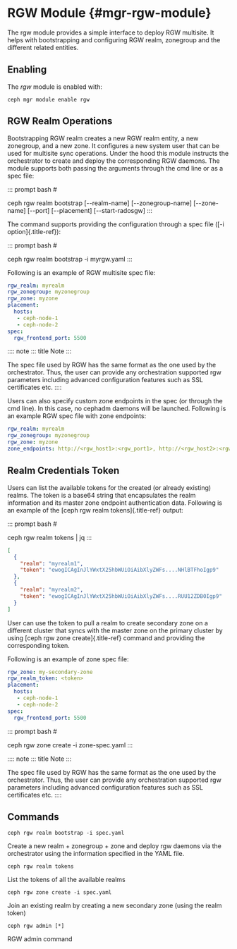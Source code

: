 # RGW Module {#mgr-rgw-module}

The rgw module provides a simple interface to deploy RGW multisite. It
helps with bootstrapping and configuring RGW realm, zonegroup and the
different related entities.

## Enabling

The *rgw* module is enabled with:

    ceph mgr module enable rgw

## RGW Realm Operations

Bootstrapping RGW realm creates a new RGW realm entity, a new zonegroup,
and a new zone. It configures a new system user that can be used for
multisite sync operations. Under the hood this module instructs the
orchestrator to create and deploy the corresponding RGW daemons. The
module supports both passing the arguments through the cmd line or as a
spec file:

::: prompt
bash \#

ceph rgw realm bootstrap \[\--realm-name\] \[\--zonegroup-name\]
\[\--zone-name\] \[\--port\] \[\--placement\] \[\--start-radosgw\]
:::

The command supports providing the configuration through a spec file
([-i option]{.title-ref}):

::: prompt
bash \#

ceph rgw realm bootstrap -i myrgw.yaml
:::

Following is an example of RGW multisite spec file:

``` yaml
rgw_realm: myrealm
rgw_zonegroup: myzonegroup
rgw_zone: myzone
placement:
  hosts:
   - ceph-node-1
   - ceph-node-2
spec:
  rgw_frontend_port: 5500
```

:::: note
::: title
Note
:::

The spec file used by RGW has the same format as the one used by the
orchestrator. Thus, the user can provide any orchestration supported rgw
parameters including advanced configuration features such as SSL
certificates etc.
::::

Users can also specify custom zone endpoints in the spec (or through the
cmd line). In this case, no cephadm daemons will be launched. Following
is an example RGW spec file with zone endpoints:

``` yaml
rgw_realm: myrealm
rgw_zonegroup: myzonegroup
rgw_zone: myzone
zone_endpoints: http://<rgw_host1>:<rgw_port1>, http://<rgw_host2>:<rgw_port2>
```

## Realm Credentials Token

Users can list the available tokens for the created (or already
existing) realms. The token is a base64 string that encapsulates the
realm information and its master zone endpoint authentication data.
Following is an example of the [ceph rgw realm tokens]{.title-ref}
output:

::: prompt
bash \#

ceph rgw realm tokens \| jq
:::

``` json
[
  {
    "realm": "myrealm1",
    "token": "ewogICAgInJlYWxtX25hbWUiOiAibXlyZWFs....NHlBTFhoIgp9"
  },
  {
    "realm": "myrealm2",
    "token": "ewogICAgInJlYWxtX25hbWUiOiAibXlyZWFs....RUU12ZDB0Igp9"
  }
]
```

User can use the token to pull a realm to create secondary zone on a
different cluster that syncs with the master zone on the primary cluster
by using [ceph rgw zone create]{.title-ref} command and providing the
corresponding token.

Following is an example of zone spec file:

``` yaml
rgw_zone: my-secondary-zone
rgw_realm_token: <token>
placement:
  hosts:
   - ceph-node-1
   - ceph-node-2
spec:
  rgw_frontend_port: 5500
```

::: prompt
bash \#

ceph rgw zone create -i zone-spec.yaml
:::

:::: note
::: title
Note
:::

The spec file used by RGW has the same format as the one used by the
orchestrator. Thus, the user can provide any orchestration supported rgw
parameters including advanced configuration features such as SSL
certificates etc.
::::

## Commands

    ceph rgw realm bootstrap -i spec.yaml

Create a new realm + zonegroup + zone and deploy rgw daemons via the
orchestrator using the information specified in the YAML file.

    ceph rgw realm tokens

List the tokens of all the available realms

    ceph rgw zone create -i spec.yaml

Join an existing realm by creating a new secondary zone (using the realm
token)

    ceph rgw admin [*]

RGW admin command

